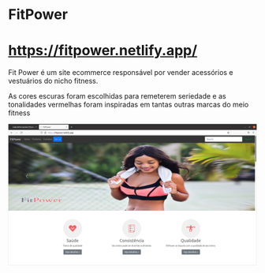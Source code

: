 # FitPower

# https://fitpower.netlify.app/

Fit Power é um site ecommerce responsável por vender acessórios e
vestuários do nicho fitness.

As cores escuras foram escolhidas para remeterem seriedade e as tonalidades
vermelhas foram inspiradas em tantas outras marcas do meio fitness

<img src = "img/Imagem-do-site.png">